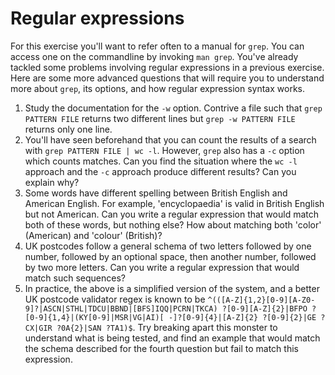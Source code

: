 # Regular expressions

For this exercise you'll want to refer often to a manual for `grep`. 
You can access one on the commandline by invoking `man grep`. 
You've already tackled some problems involving regular expressions in a previous
exercise. Here are some more advanced questions that will require you to
understand more about `grep`, its options, and how regular expression syntax
works.


1. Study the documentation for the `-w` option. Contrive a file such that `grep
   PATTERN FILE` returns two different lines but `grep -w PATTERN FILE` returns
only one line.
2. You'll have seen beforehand that you can count the results of a search with
   `grep PATTERN FILE | wc -l`. However, `grep` also has a `-c` option which
counts matches. Can you find the situation where the `wc -l` approach and the
`-c` approach produce different results? Can you explain why? 
3. Some words have different spelling between British English and American
   English. For example, 'encyclopaedia' is valid in British English but not
American. Can you write a regular expression that would match both of these
words, but nothing else? How about matching both 'color' (American) and 'colour'
(British)?
4. UK postcodes follow a general schema of two letters followed by one number,
   followed by an optional space, then another number, followed by two more letters. Can you write
a regular expression that would match such sequences?
5. In practice, the above is a simplified version of the system, and a better UK
   postcode validator regex is known to be
`^(([A-Z]{1,2}[0-9][A-Z0-9]?|ASCN|STHL|TDCU|BBND|[BFS]IQQ|PCRN|TKCA)
?[0-9][A-Z]{2}|BFPO ?[0-9]{1,4}|(KY[0-9]|MSR|VG|AI)[ -]?[0-9]{4}|[A-Z]{2}
?[0-9]{2}|GE ?CX|GIR ?0A{2}|SAN ?TA1)$`. Try breaking apart this monster to
understand what is being tested, and find an example that would match the schema
described for the fourth question but fail to match this expression. 
